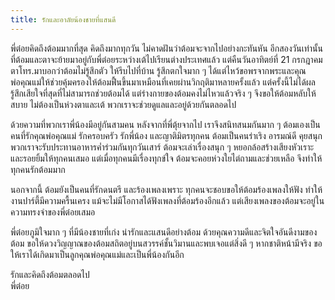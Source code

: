 ```yaml
---
title: รักและอาลัยน้องชายที่แสนดี
---
```




พี่ต๋อยคิดถึงต้อมมากที่สุด คิดถึงมากทุกวัน  ไม่คาดฝันว่าต้อมจะจากไปอย่างกะทันหัน  อีกสองวันเท่านั้นที่ต้อมและตาจะย้ายมาอยู่กับพี่ต๋อยระหว่างเต้ไปเรียนต่างประเทศแล้ว แต่คืนวันอาทิตย์ที่ 21 กรกฎาคม ตาโทร.มาบอกว่าต้อมไม่รู้สึกตัว ให้รีบไปที่บ้าน รู้สึกตกใจมาก ๆ ได้แต่ไหว้ขอพรจากพระและคุณพ่อคุณแม่ให้ช่วยคุ้มครองให้ต้อมฟื้นขึ้นมาเหมือนที่เคยผ่านวิกฤติมาหลายครั้งแล้ว แต่ครั้งนี้ไม่ได้ผล รู้สึกเสียใจที่สุดที่ไม่สามารถช่วยต้อมได้ แต่ร่างกายของต้อมคงไม่ไหวแล้วจริง ๆ จึงขอให้ต้อมหลับให้สบาย ไม่ต้องเป็นห่วงตาและเต้ พวกเราจะช่วยดูแลและอยู่ด้วยกันตลอดไป

ด้วยความที่พวกเราพี่น้องมีอยู่กันสามคน หลังจากที่พี่ตุ้ยจากไป เราจึงสนิทสนมกันมาก ๆ ต้อมเองเป็นคนที่รักคุณพ่อคุณแม่ รักครอบครัว รักพี่น้อง และญาติมิตรทุกคน ต้อมเป็นคนร่าเริง อารมณ์ดี คุยสนุก พวกเราจะรับประทานอาหารค่ำร่วมกันทุกวันเสาร์ ต้อมจะเล่าเรื่องสนุก ๆ หยอกล้อสร้างเสียงหัวเราะและรอยยิ้มให้ทุกคนเสมอ แต่เมื่อทุกคนมีเรื่องทุกข์ใจ ต้อมจะคอยห่วงใยไต่ถามและช่วยเหลือ จึงทำให้ทุกคนรักต้อมมาก

นอกจากนี้ ต้อมยังเป็นคนที่รักดนตรี และร้องเพลงเพราะ ทุกคนจะชอบขอให้ต้อมร้องเพลงให้ฟัง ทำให้งานปาร์ตี้มีความครื้นเครง แม้จะไม่มีโอกาสได้ฟังเพลงที่ต้อมร้องอีกแล้ว แต่เสียงเพลงของต้อมจะอยู่ในความทรงจำของพี่ต๋อยเสมอ

พี่ต๋อยภูมิใจมาก ๆ ที่มีน้องชายที่เก่ง น่ารักและแสนดีอย่างต้อม ด้วยคุณความดีและจิตใจอันดีงามของต้อม ขอให้ดวงวิญญาณของต้อมสถิตอยู่บนสวรรค์ชั้นวิมานและพบเจอแต่สิ่งดี ๆ หากชาติหน้ามีจริง ขอให้เราได้เกิดมาเป็นลูกคุณพ่อคุณแม่และเป็นพี่น้องกันอีก

รักและคิดถึงต้อมตลอดไป  
พี่ต๋อย

